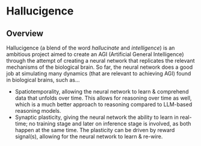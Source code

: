 # Hallucigence
## Overview
Hallucigence (a blend of the word *hallucinate* and *intelligence*) is an ambitious project aimed to create an AGI (Artificial General Intelligence) through the attempt of creating a neural network that replicates the relevant mechanisms of the biological brain.
So far, the neural network does a good job at simulating many dynamics (that are relevant to achieving AGI) found in biological brains, such as...
* Spatiotemporality, allowing the neural network to learn & comprehend data that unfolds over time. This allows for reasoning over time as well, which is a much better approach to reasoning compared to LLM-based reasoning models.
* Synaptic plasticity, giving the neural network the ability to learn in real-time; no training stage and later on inference stage is involved, as both happen at the same time. The plasticity can be driven by reward signal(s), allowing for the neural network to learn & re-wire.
